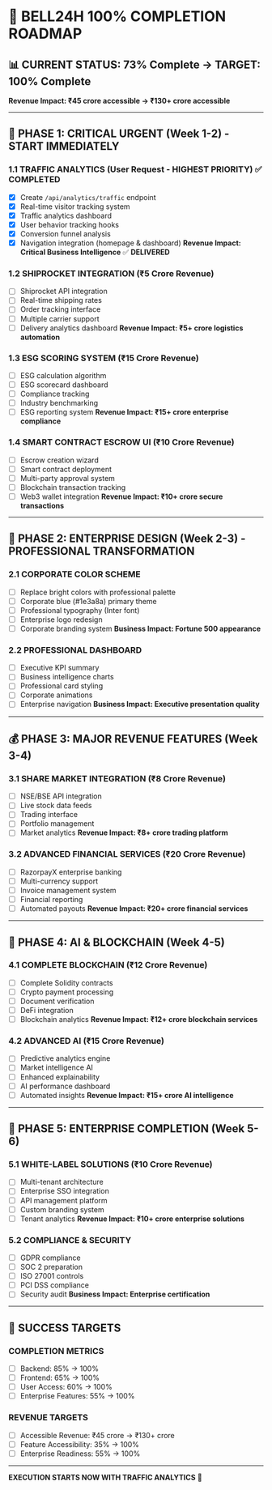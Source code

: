 # 🎯 BELL24H 100% COMPLETION ROADMAP

## 📊 CURRENT STATUS: 73% Complete → TARGET: 100% Complete
**Revenue Impact: ₹45 crore accessible → ₹130+ crore accessible**

---

## 🚨 PHASE 1: CRITICAL URGENT (Week 1-2) - START IMMEDIATELY

### 1.1 TRAFFIC ANALYTICS (User Request - HIGHEST PRIORITY) ✅ COMPLETED
- [x] Create `/api/analytics/traffic` endpoint
- [x] Real-time visitor tracking system  
- [x] Traffic analytics dashboard
- [x] User behavior tracking hooks
- [x] Conversion funnel analysis
- [x] Navigation integration (homepage & dashboard)
**Revenue Impact: Critical Business Intelligence** ✅ **DELIVERED**

### 1.2 SHIPROCKET INTEGRATION (₹5 Crore Revenue)
- [ ] Shiprocket API integration
- [ ] Real-time shipping rates
- [ ] Order tracking interface
- [ ] Multiple carrier support
- [ ] Delivery analytics dashboard
**Revenue Impact: ₹5+ crore logistics automation**

### 1.3 ESG SCORING SYSTEM (₹15 Crore Revenue)  
- [ ] ESG calculation algorithm
- [ ] ESG scorecard dashboard
- [ ] Compliance tracking
- [ ] Industry benchmarking
- [ ] ESG reporting system
**Revenue Impact: ₹15+ crore enterprise compliance**

### 1.4 SMART CONTRACT ESCROW UI (₹10 Crore Revenue)
- [ ] Escrow creation wizard
- [ ] Smart contract deployment
- [ ] Multi-party approval system
- [ ] Blockchain transaction tracking
- [ ] Web3 wallet integration
**Revenue Impact: ₹10+ crore secure transactions**

---

## 🏢 PHASE 2: ENTERPRISE DESIGN (Week 2-3) - PROFESSIONAL TRANSFORMATION

### 2.1 CORPORATE COLOR SCHEME
- [ ] Replace bright colors with professional palette
- [ ] Corporate blue (#1e3a8a) primary theme
- [ ] Professional typography (Inter font)
- [ ] Enterprise logo redesign
- [ ] Corporate branding system
**Business Impact: Fortune 500 appearance**

### 2.2 PROFESSIONAL DASHBOARD  
- [ ] Executive KPI summary
- [ ] Business intelligence charts
- [ ] Professional card styling
- [ ] Corporate animations
- [ ] Enterprise navigation
**Business Impact: Executive presentation quality**

---

## 💰 PHASE 3: MAJOR REVENUE FEATURES (Week 3-4)

### 3.1 SHARE MARKET INTEGRATION (₹8 Crore Revenue)
- [ ] NSE/BSE API integration
- [ ] Live stock data feeds
- [ ] Trading interface
- [ ] Portfolio management
- [ ] Market analytics
**Revenue Impact: ₹8+ crore trading platform**

### 3.2 ADVANCED FINANCIAL SERVICES (₹20 Crore Revenue)
- [ ] RazorpayX enterprise banking
- [ ] Multi-currency support
- [ ] Invoice management system
- [ ] Financial reporting
- [ ] Automated payouts
**Revenue Impact: ₹20+ crore financial services**

---

## 🤖 PHASE 4: AI & BLOCKCHAIN (Week 4-5)

### 4.1 COMPLETE BLOCKCHAIN (₹12 Crore Revenue)
- [ ] Complete Solidity contracts
- [ ] Crypto payment processing
- [ ] Document verification
- [ ] DeFi integration
- [ ] Blockchain analytics
**Revenue Impact: ₹12+ crore blockchain services**

### 4.2 ADVANCED AI (₹15 Crore Revenue)
- [ ] Predictive analytics engine
- [ ] Market intelligence AI
- [ ] Enhanced explainability
- [ ] AI performance dashboard
- [ ] Automated insights
**Revenue Impact: ₹15+ crore AI intelligence**

---

## 🏢 PHASE 5: ENTERPRISE COMPLETION (Week 5-6)

### 5.1 WHITE-LABEL SOLUTIONS (₹10 Crore Revenue)
- [ ] Multi-tenant architecture
- [ ] Enterprise SSO integration
- [ ] API management platform
- [ ] Custom branding system
- [ ] Tenant analytics
**Revenue Impact: ₹10+ crore enterprise solutions**

### 5.2 COMPLIANCE & SECURITY
- [ ] GDPR compliance
- [ ] SOC 2 preparation
- [ ] ISO 27001 controls
- [ ] PCI DSS compliance
- [ ] Security audit
**Business Impact: Enterprise certification**

---

## 🚀 SUCCESS TARGETS

### COMPLETION METRICS
- [ ] Backend: 85% → 100%
- [ ] Frontend: 65% → 100%  
- [ ] User Access: 60% → 100%
- [ ] Enterprise Features: 55% → 100%

### REVENUE TARGETS
- [ ] Accessible Revenue: ₹45 crore → ₹130+ crore
- [ ] Feature Accessibility: 35% → 100%
- [ ] Enterprise Readiness: 55% → 100%

---

**EXECUTION STARTS NOW WITH TRAFFIC ANALYTICS** 🚀 